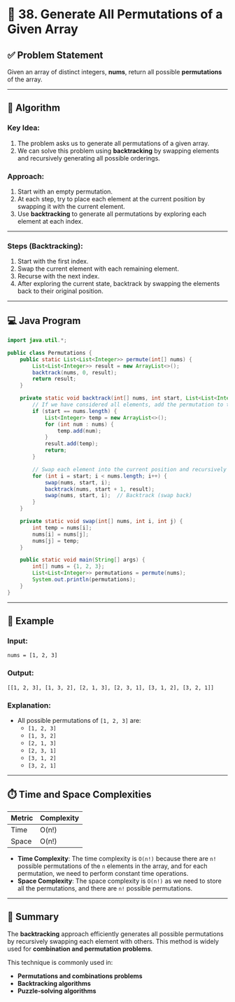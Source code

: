 
# 🔢 38. Generate All Permutations of a Given Array

## ✅ Problem Statement

Given an array of distinct integers, **nums**, return all possible **permutations** of the array.

---

## 🧠 Algorithm

### Key Idea:
1. The problem asks us to generate all permutations of a given array.
2. We can solve this problem using **backtracking** by swapping elements and recursively generating all possible orderings.

### Approach:
1. Start with an empty permutation.
2. At each step, try to place each element at the current position by swapping it with the current element.
3. Use **backtracking** to generate all permutations by exploring each element at each index.

---

### Steps (Backtracking):
1. Start with the first index.
2. Swap the current element with each remaining element.
3. Recurse with the next index.
4. After exploring the current state, backtrack by swapping the elements back to their original position.

---

## 💻 Java Program

```java
import java.util.*;

public class Permutations {
    public static List<List<Integer>> permute(int[] nums) {
        List<List<Integer>> result = new ArrayList<>();
        backtrack(nums, 0, result);
        return result;
    }

    private static void backtrack(int[] nums, int start, List<List<Integer>> result) {
        // If we have considered all elements, add the permutation to the result
        if (start == nums.length) {
            List<Integer> temp = new ArrayList<>();
            for (int num : nums) {
                temp.add(num);
            }
            result.add(temp);
            return;
        }

        // Swap each element into the current position and recursively generate permutations
        for (int i = start; i < nums.length; i++) {
            swap(nums, start, i);
            backtrack(nums, start + 1, result);
            swap(nums, start, i);  // Backtrack (swap back)
        }
    }

    private static void swap(int[] nums, int i, int j) {
        int temp = nums[i];
        nums[i] = nums[j];
        nums[j] = temp;
    }

    public static void main(String[] args) {
        int[] nums = {1, 2, 3};
        List<List<Integer>> permutations = permute(nums);
        System.out.println(permutations);
    }
}
```

---

## 🧪 Example

### Input:
```
nums = [1, 2, 3]
```

### Output:
```
[[1, 2, 3], [1, 3, 2], [2, 1, 3], [2, 3, 1], [3, 1, 2], [3, 2, 1]]
```

### Explanation:
- All possible permutations of `[1, 2, 3]` are:
  - `[1, 2, 3]`
  - `[1, 3, 2]`
  - `[2, 1, 3]`
  - `[2, 3, 1]`
  - `[3, 1, 2]`
  - `[3, 2, 1]`

---

## ⏱️ Time and Space Complexities

| Metric              | Complexity         |
|--------------------|--------------------|
| Time               | O(n!)              |
| Space              | O(n!)              |

- **Time Complexity**: The time complexity is `O(n!)` because there are `n!` possible permutations of the `n` elements in the array, and for each permutation, we need to perform constant time operations.
- **Space Complexity**: The space complexity is `O(n!)` as we need to store all the permutations, and there are `n!` possible permutations.

---

## 📌 Summary

The **backtracking** approach efficiently generates all possible permutations by recursively swapping each element with others. This method is widely used for **combination and permutation problems**.

This technique is commonly used in:
- **Permutations and combinations problems**
- **Backtracking algorithms**
- **Puzzle-solving algorithms**

